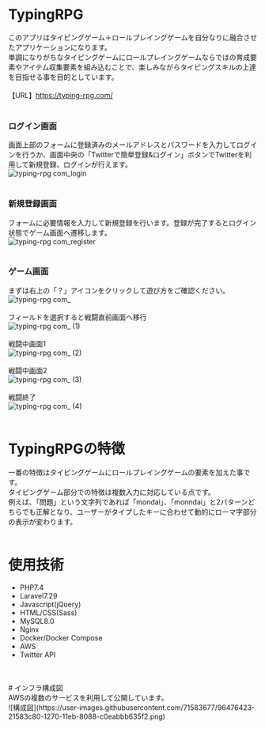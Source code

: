 # TypingRPG
このアプリはタイピングゲーム＋ロールプレイングゲームを自分なりに融合させたアプリケーションになります。<br>
単調になりがちなタイピングゲームにロールプレイングゲームならではの育成要素やアイテム収集要素を組み込むことで、楽しみながらタイピングスキルの上達を目指せる事を目的としています。<br>
<br>
【URL】https://typing-rpg.com/<br>
<br>
### ログイン画面<br>
画面上部のフォームに登録済みのメールアドレスとパスワードを入力してログインを行うか、画面中央の「Twitterで簡単登録&ログイン」ボタンでTwitterを利用して新規登録、ログインが行えます。<br>
![typing-rpg com_login](https://user-images.githubusercontent.com/71583677/126056995-6c1c84c9-3112-42a0-9a7a-337054fe2f34.png)
<br>
<br>
### 新規登録画面<br>
フォームに必要情報を入力して新規登録を行います。登録が完了するとログイン状態でゲーム画面へ遷移します。<br>
![typing-rpg com_register](https://user-images.githubusercontent.com/71583677/126057153-307f313c-a754-4d00-9261-cdb6d6ef9b17.png)
<br>
<br>
### ゲーム画面<br>
まずは右上の「？」アイコンをクリックして遊び方をご確認ください。<br>
![typing-rpg com_](https://user-images.githubusercontent.com/71583677/126057275-c490e7ac-7f98-4cd7-8b1b-c413d4f6f9ed.png)
<br><br>
フィールドを選択すると戦闘直前画面へ移行<br>
![typing-rpg com_ (1)](https://user-images.githubusercontent.com/71583677/126057587-dd334e68-afaf-4f71-9c81-4c013fb81bab.png)
<br><br>
戦闘中画面1<br>
![typing-rpg com_ (2)](https://user-images.githubusercontent.com/71583677/126057597-6b65ef1e-99f9-4d47-8628-a8765af0892a.png)
<br><br>
戦闘中画面2<br>
![typing-rpg com_ (3)](https://user-images.githubusercontent.com/71583677/126057602-68b46e22-8b58-444c-9ca6-5d8b3254b81c.png)
<br><br>
戦闘終了<br>
![typing-rpg com_ (4)](https://user-images.githubusercontent.com/71583677/126057612-2ba2071b-08f5-488e-8795-9cafcf0a5314.png)
<br>
<br>
# TypingRPGの特徴
一番の特徴はタイピングゲームにロールプレイングゲームの要素を加えた事です。<br>
タイピングゲーム部分での特徴は複数入力に対応している点です。<br>
例えば、「問題」という文字列であれば「mondai」、「monndai」と2パターンどちらでも正解となり、ユーザーがタイプしたキーに合わせて動的にローマ字部分の表示が変わります。<br>
<br>
# 使用技術
<ul>
  <li>PHP7.4</li>
  <li>Laravel7.29</li>
  <li>Javascript(jQuery)</li>
  <li>HTML/CSS(Sass)</li>
  <li>MySQL8.0</li>
  <li>Nginx</li>
  <li>Docker/Docker Compose</li>
  <li>AWS</li>
  <li>Twitter API</li>
</ul>
<br>
<br>
# インフラ構成図<br>
AWSの複数のサービスを利用して公開しています。<br>
![構成図](https://user-images.githubusercontent.com/71583677/96476423-21583c80-1270-11eb-8088-c0eabbb635f2.png)
